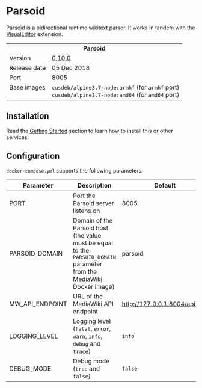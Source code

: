 # Parsoid

Parsoid is a bidirectional runtime wikitext parser. It works in tandem with the [VisualEditor](https://mediawiki.org/wiki/Extension:VisualEditor) extension.

<table>
  <tr>
    <td align="center" colspan="2"><b>Parsoid</b></td>
  </tr>
  <tr>
    <td>Version</td>
    <td><a href="https://mediawiki.org/wiki/Parsoid/Releases#0.10.0_(released_Dec_5,_2018)">0.10.0</a></td>
  </tr>
  <tr>
    <td>Release date</td>
    <td>05 Dec 2018</td>
  </tr>
  <tr>
    <td>Port</td>
    <td>8005</td>
  </tr> 
  <tr>
    <td valign="top">Base images</td>
    <td>
        <code>cusdeb/alpine3.7-node:armhf</code> (for <code>armhf</code> port)<br>
        <code>cusdeb/alpine3.7-node:amd64</code> (for <code>amd64</code> port)
    </td>
  </tr>
</table>

## Installation

Read the [Getting Started](https://github.com/tolstoyevsky/mmb#getting-started) section to learn how to install this or other services.

## Configuration

`docker-compose.yml` supports the following parameters.

| Parameter | Description | Default |
| --- | --- | --- |
| PORT            | Port the Parsoid server listens on | 8005 |
| PARSOID_DOMAIN  | Domain of the Parsoid host (the value must be equal to the `PARSOID_DOMAIN` parameter from the [MediaWiki](https://github.com/tolstoyevsky/mmb/tree/master/mediawiki) Docker image) | parsoid |
| MW_API_ENDPOINT | URL of the MediaWiki API endpoint | http://127.0.0.1:8004/api.php |
| LOGGING_LEVEL   | Logging level (`fatal`, `error`, `warn`, `info`, `debug` and `trace`) | `info` |
| DEBUG_MODE      | Debug mode (`true` and `false`) | `false` |
